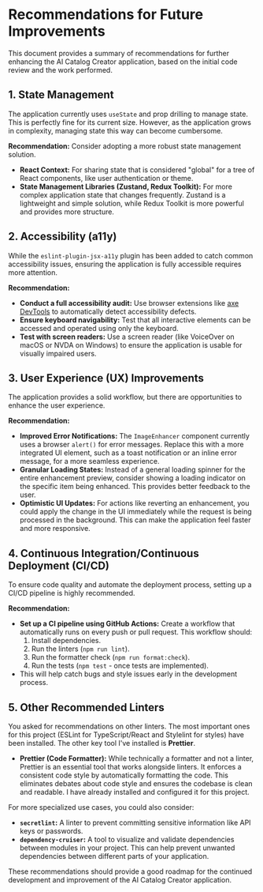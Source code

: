 # Recommendations for Future Improvements

This document provides a summary of recommendations for further enhancing the AI Catalog Creator application, based on the initial code review and the work performed.

## 1. State Management

The application currently uses `useState` and prop drilling to manage state. This is perfectly fine for its current size. However, as the application grows in complexity, managing state this way can become cumbersome.

**Recommendation:**
Consider adopting a more robust state management solution.

- **React Context:** For sharing state that is considered "global" for a tree of React components, like user authentication or theme.
- **State Management Libraries (Zustand, Redux Toolkit):** For more complex application state that changes frequently. Zustand is a lightweight and simple solution, while Redux Toolkit is more powerful and provides more structure.

## 2. Accessibility (a11y)

While the `eslint-plugin-jsx-a11y` plugin has been added to catch common accessibility issues, ensuring the application is fully accessible requires more attention.

**Recommendation:**

- **Conduct a full accessibility audit:** Use browser extensions like [axe DevTools](https://www.deque.com/axe/devtools/) to automatically detect accessibility defects.
- **Ensure keyboard navigability:** Test that all interactive elements can be accessed and operated using only the keyboard.
- **Test with screen readers:** Use a screen reader (like VoiceOver on macOS or NVDA on Windows) to ensure the application is usable for visually impaired users.

## 3. User Experience (UX) Improvements

The application provides a solid workflow, but there are opportunities to enhance the user experience.

**Recommendation:**

- **Improved Error Notifications:** The `ImageEnhancer` component currently uses a browser `alert()` for error messages. Replace this with a more integrated UI element, such as a toast notification or an inline error message, for a more seamless experience.
- **Granular Loading States:** Instead of a general loading spinner for the entire enhancement preview, consider showing a loading indicator on the specific item being enhanced. This provides better feedback to the user.
- **Optimistic UI Updates:** For actions like reverting an enhancement, you could apply the change in the UI immediately while the request is being processed in the background. This can make the application feel faster and more responsive.

## 4. Continuous Integration/Continuous Deployment (CI/CD)

To ensure code quality and automate the deployment process, setting up a CI/CD pipeline is highly recommended.

**Recommendation:**

- **Set up a CI pipeline using GitHub Actions:** Create a workflow that automatically runs on every push or pull request. This workflow should:
  1.  Install dependencies.
  2.  Run the linters (`npm run lint`).
  3.  Run the formatter check (`npm run format:check`).
  4.  Run the tests (`npm test` - once tests are implemented).
- This will help catch bugs and style issues early in the development process.

## 5. Other Recommended Linters

You asked for recommendations on other linters. The most important ones for this project (ESLint for TypeScript/React and Stylelint for styles) have been installed. The other key tool I've installed is **Prettier**.

- **Prettier (Code Formatter):** While technically a formatter and not a linter, Prettier is an essential tool that works alongside linters. It enforces a consistent code style by automatically formatting the code. This eliminates debates about code style and ensures the codebase is clean and readable. I have already installed and configured it for this project.

For more specialized use cases, you could also consider:

- **`secretlint`:** A linter to prevent committing sensitive information like API keys or passwords.
- **`dependency-cruiser`:** A tool to visualize and validate dependencies between modules in your project. This can help prevent unwanted dependencies between different parts of your application.

These recommendations should provide a good roadmap for the continued development and improvement of the AI Catalog Creator application.
